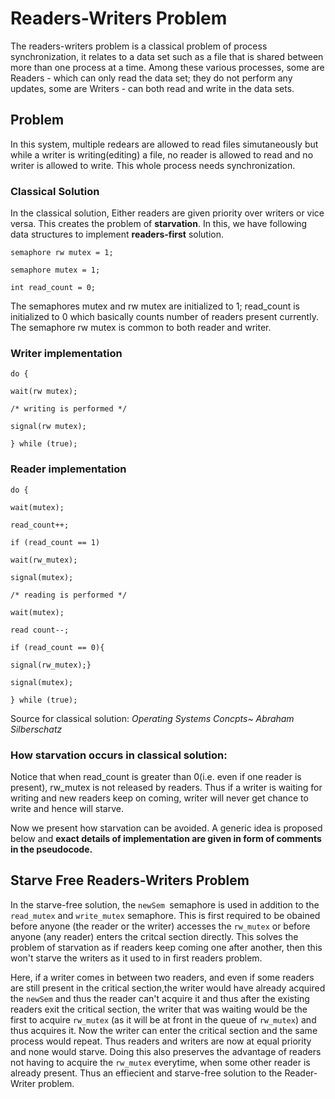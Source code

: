 # Readers-Writers Problem
The readers-writers problem is a classical problem of process synchronization, it relates to a data set such as a file that is shared between more than one process at a time. Among these various processes, some are Readers - which can only read the data set; they do not perform any updates, some are Writers - can both read and write in the data sets.
## Problem
 In this system, multiple redears are allowed to read files simutaneously but while a writer is writing(editing) a file, no reader is allowed to read and no writer is allowed to write. This whole process needs synchronization.

### Classical Solution
 In the classical solution, Either readers are given priority over writers or vice versa. This creates the problem of **starvation**.
 In this, we have following data structures to implement **readers-first** solution.

`semaphore rw mutex = 1;`

`semaphore mutex = 1;`

`int read_count = 0;`

The semaphores mutex and rw mutex are initialized to 1; read_count is
initialized to 0 which basically counts number of readers present currently. The semaphore rw mutex is common to both reader and writer. 

### Writer implementation
`do {`

`wait(rw mutex);`

`/* writing is performed */`

`signal(rw mutex);`

`} while (true); `

### Reader implementation
`do { `

`wait(mutex);`

`read_count++;`

`if (read_count == 1)`

`wait(rw_mutex);`

`signal(mutex);`

`/* reading is performed */`

`wait(mutex);`

`read count--;`

`if (read_count == 0){`

`signal(rw_mutex);}`

`signal(mutex);`

`} while (true);`

Source for classical solution: _Operating Systems Concpts~ Abraham Silberschatz_

### How starvation occurs in classical solution:
   Notice that when read_count is greater than 0(i.e. even if one reader is present), rw_mutex is not released by readers. Thus if a writer is waiting for writing and new readers keep on coming, writer will never get chance to write and hence will starve.


 Now we present how starvation can be avoided. A generic idea is proposed below and **exact details of implementation are given in form of comments in the pseudocode.**
 ## Starve Free Readers-Writers Problem

In the starve-free solution, the `newSem `semaphore is used in addition to the `read_mutex` and `write_mutex` semaphore. This is first required to be obained before anyone (the reader or the writer) accesses the `rw_mutex` or before anyone (any reader) enters the critcal section directly. This solves the problem of starvation as if readers keep coming one after another, then this won't starve the writers as it used to in first readers problem.

 Here, if a writer comes in between two readers, and even if some readers are still present in the critical section,the writer would have already acquired the `newSem` and thus the reader can't acquire it and thus after the existing readers exit the critical section, the writer that was waiting would be the first to acquire `rw_mutex` (as it will be at front in the queue of `rw_mutex`) and thus acquires it. Now the writer can enter the critical section and the same process would repeat. Thus readers and writers are now at equal priority and none would starve. Doing this also preserves the advantage of readers not having to acquire the `rw_mutex` everytime, when some other reader is already present. Thus an effiecient and starve-free solution to the Reader-Writer problem.
